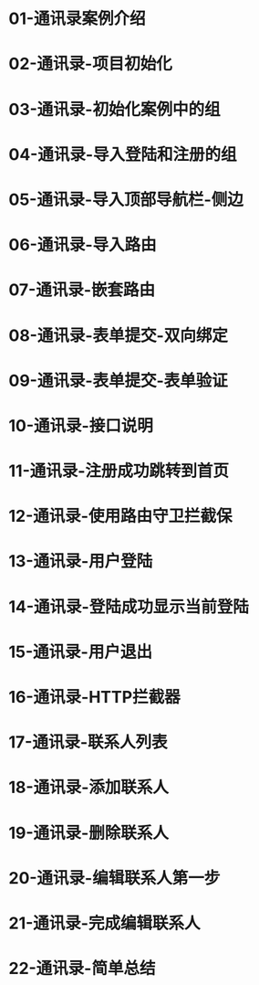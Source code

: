 # 01-通讯录案例介绍
# 02-通讯录-项目初始化
# 03-通讯录-初始化案例中的组
# 04-通讯录-导入登陆和注册的组
# 05-通讯录-导入顶部导航栏-侧边
# 06-通讯录-导入路由
# 07-通讯录-嵌套路由
# 08-通讯录-表单提交-双向绑定
# 09-通讯录-表单提交-表单验证
# 10-通讯录-接口说明
# 11-通讯录-注册成功跳转到首页
# 12-通讯录-使用路由守卫拦截保
# 13-通讯录-用户登陆
# 14-通讯录-登陆成功显示当前登陆
# 15-通讯录-用户退出
# 16-通讯录-HTTP拦截器
# 17-通讯录-联系人列表
# 18-通讯录-添加联系人
# 19-通讯录-删除联系人
# 20-通讯录-编辑联系人第一步
# 21-通讯录-完成编辑联系人
# 22-通讯录-简单总结